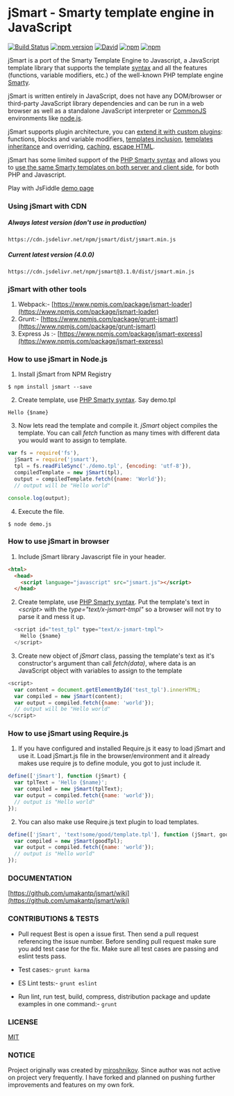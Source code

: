 jSmart - Smarty template engine in JavaScript
======
[![Build Status](https://travis-ci.org/umakantp/jsmart.png?branch=master)](https://travis-ci.org/umakantp/jsmart)
[![npm version](https://img.shields.io/npm/v/jsmart.svg)](https://www.npmjs.com/package/jsmart)
[![David](https://img.shields.io/david/dev/umakantp/jsmart.svg)](https://www.npmjs.com/package/jsmart)
[![npm](https://img.shields.io/npm/dw/jsmart.svg)](https://www.npmjs.com/package/jsmart)
[![npm](https://img.shields.io/npm/l/jsmart.svg)](https://github.com/umakantp/jsmart/blob/master/LICENSE)

jSmart is a port of the Smarty Template Engine to Javascript, a JavaScript template library that supports the template [syntax](https://github.com/umakantp/jsmart/wiki/syntax) and all the features (functions, variable modifiers, etc.) of the well-known PHP template engine [Smarty](http://www.smarty.net/).

jSmart is written entirely in JavaScript, does not have any DOM/browser or third-party JavaScript library dependencies and can be run in a web browser as well as a standalone JavaScript interpreter or [CommonJS](http://www.commonjs.org/) environments like [node.js](https://nodejs.org/).

jSmart supports plugin architecture, you can [extend it with custom plugins](https://github.com/umakantp/jsmart/wiki/Create-Plugin): functions, blocks and variable modifiers, [templates inclusion](https://github.com/umakantp/jsmart/wiki/Include-Templates), [templates inheritance](https://github.com/umakantp/jsmart/wiki/Template-Inheritance) and overriding, [caching](https://github.com/umakantp/jsmart/wiki/Caching), [escape HTML](https://github.com/umakantp/jsmart/wiki/escape_html).

jSmart has some limited support of the [PHP Smarty syntax](https://github.com/umakantp/jsmart/wiki/syntax) and allows you to [use the same Smarty templates on both server and client side](https://github.com/umakantp/jsmart/wiki/Smarty-template-in-javascript), for both PHP and Javascript.

Play with JsFiddle [demo page](https://jsfiddle.net/8p8xua0k/1/)

### Using jSmart with CDN
##### Always latest version (don't use in production)
```
https://cdn.jsdelivr.net/npm/jsmart/dist/jsmart.min.js
```
##### Current latest version (4.0.0)
```
https://cdn.jsdelivr.net/npm/jsmart@3.1.0/dist/jsmart.min.js
```
### jSmart with other tools

1. Webpack:- [https://www.npmjs.com/package/jsmart-loader](https://www.npmjs.com/package/jsmart-loader)
2. Grunt:- [https://www.npmjs.com/package/grunt-jsmart](https://www.npmjs.com/package/grunt-jsmart)
3. Express Js :- [https://www.npmjs.com/package/jsmart-express](https://www.npmjs.com/package/jsmart-express)

### How to use jSmart in Node.js

1. Install jSmart from NPM Registry
```
$ npm install jsmart --save
```

2. Create template, use [PHP Smarty syntax](https://github.com/umakantp/jsmart/wiki/syntax).  Say demo.tpl

```smarty
Hello {$name}
```

3. Now lets read the template and compile it. _jSmart_ object compiles the template. You can call _fetch_ function as many times with different data you would want to assign to template.
```js
var fs = require('fs'),
  jSmart = require('jsmart'),
  tpl = fs.readFileSync('./demo.tpl', {encoding: 'utf-8'}),
  compiledTemplate = new jSmart(tpl),
  output = compiledTemplate.fetch({name: 'World'});
  // output will be "Hello world"

console.log(output);
```

4. Execute the file.

```cli
$ node demo.js
```

### How to use jSmart in browser

1. Include jSmart library Javascript file in your header.

```html
<html>
  <head>
    <script language="javascript" src="jsmart.js"></script>
  </head>
```

2. Create template, use [PHP Smarty syntax](https://github.com/umakantp/jsmart/wiki/syntax). Put the template's text in _&lt;script&gt;_ with the _type="text/x-jsmart-tmpl"_ so a browser will not try to parse it and mess it up.
```js
  <script id="test_tpl" type="text/x-jsmart-tmpl">
    Hello {$name}
  </script>
```

3. Create new object of _jSmart_ class, passing the template's text as it's constructor's argument than call _fetch(data)_, where data is an JavaScript object with variables to assign to the template
```js
<script>
  var content = document.getElementById('test_tpl').innerHTML;
  var compiled = new jSmart(content);
  var output = compiled.fetch({name: 'world'});
  // output will be "Hello world"
</script>
```

### How to use jSmart using Require.js

1. If you have configured and installed Require.js it easy to load jSmart and use it. Load jSmart.js file in the browser/environment and it already makes use require js to define module, you got to just include it.
```js
define(['jSmart'], function (jSmart) {
  var tplText = 'Hello {$name}';
  var compiled = new jSmart(tplText);
  var output = compiled.fetch({name: 'world'});
  // output is "Hello world"
});
```

2. You can also make use Require.js text plugin to load templates.
```js
define(['jSmart', 'text!some/good/template.tpl'], function (jSmart, goodTpl) {
  var compiled = new jSmart(goodTpl);
  var output = compiled.fetch({name: 'world'});
  // output is "Hello world"
});
```

### DOCUMENTATION

[https://github.com/umakantp/jsmart/wiki](https://github.com/umakantp/jsmart/wiki)

### CONTRIBUTIONS & TESTS

* Pull request
  Best is open a issue first. Then send a pull request referencing the issue number. Before sending pull request make sure you add test case for the fix. Make sure all test cases are passing and eslint tests pass.

* Test cases:-
  ```grunt karma```

* ES Lint tests:-
  ```grunt eslint```

* Run lint, run test, build, compress, distribution package and update examples in one command:-
  ```grunt```

### LICENSE

[MIT](https://raw.githubusercontent.com/umakantp/jsmart/master/LICENSE)

### NOTICE

Project originally was created by [miroshnikov](https://github.com/miroshnikov). Since author was not active on project very frequently. I have forked and planned on pushing further improvements and features on my own fork.
